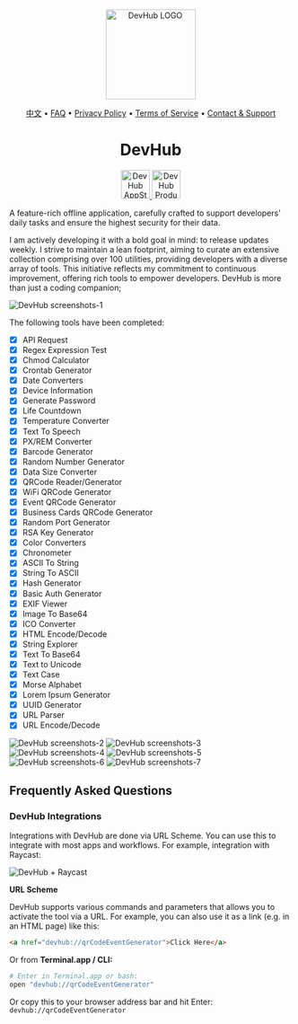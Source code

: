 <div align="center">
	<br />
	<br />
	<img src="./assets/logo.png" alt="DevHub LOGO" width="160" height="160">
  <p>
		<a href="./README.zh.md">中文</a> • 
		<a href="#frequently-asked-questions">FAQ</a> • 
		<a href="./privacy-policy.md">Privacy Policy</a> • 
		<a href="./terms-of-service.md">Terms of Service</a> • 
		<a target="_blank" href="https://wangchujiang.com/#/contact">Contact & Support</a>
  </p>
	<h1>DevHub</h1>
  <!--rehype:style=border: 0;-->
  <p>
    <a target="_blank" href="https://apps.apple.com/app/devhub/id6476452351" title="DevHub AppStore"><img alt="DevHub AppStore" src="https://tools.applemediaservices.com/api/badges/download-on-the-mac-app-store/black/en-us?size=250x83&amp;releaseDate=1705968000" height="51">
    </a>
    <a target="_blank" href="https://www.producthunt.com/posts/devhub-6?utm_source=badge-featured&amp;utm_medium=badge&amp;utm_souce=badge-devhub-6"><img alt="DevHub Product Hunt" src="https://api.producthunt.com/widgets/embed-image/v1/featured.svg?post_id=436362&theme=light" height="51">
    </a>
  </p>
</div>

A feature-rich offline application, carefully crafted to support developers' daily tasks and ensure the highest security for their data.

I am actively developing it with a bold goal in mind: to release updates weekly. I strive to maintain a lean footprint, aiming to curate an extensive collection comprising over 100 utilities, providing developers with a diverse array of tools. This initiative reflects my commitment to continuous improvement, offering rich tools to empower developers. DevHub is more than just a coding companion;

![DevHub screenshots-1](./assets/screenshots-1.png)

The following tools have been completed:

- [x] API Request
- [x] Regex Expression Test
- [x] Chmod Calculator
- [x] Crontab Generator
- [x] Date Converters
- [x] Device Information
- [x] Generate Password
- [x] Life Countdown
- [x] Temperature Converter
- [x] Text To Speech
- [x] PX/REM Converter
- [x] Barcode Generator
- [x] Random Number Generator
- [x] Data Size Converter
- [x] QRCode Reader/Generator
- [x] WiFi QRCode Generator
- [x] Event QRCode Generator
- [x] Business Cards QRCode Generator
- [x] Random Port Generator
- [x] RSA Key Generator
- [x] Color Converters
- [x] Chronometer
- [x] ASCII To String
- [x] String To ASCII
- [x] Hash Generator
- [x] Basic Auth Generator
- [x] EXIF Viewer
- [x] Image To Base64
- [x] ICO Converter
- [x] HTML Encode/Decode
- [x] String Explorer
- [x] Text To Base64
- [x] Text to Unicode
- [x] Text Case
- [x] Morse Alphabet
- [x] Lorem Ipsum Generator
- [x] UUID Generator
- [x] URL Parser
- [x] URL Encode/Decode

![DevHub screenshots-2](./assets/screenshots-2.png)
![DevHub screenshots-3](./assets/screenshots-3.png)
![DevHub screenshots-4](./assets/screenshots-4.png)
![DevHub screenshots-5](./assets/screenshots-5.png)
![DevHub screenshots-6](./assets/screenshots-6.png)
![DevHub screenshots-7](./assets/screenshots-7.png)

## Frequently Asked Questions

### DevHub Integrations

Integrations with DevHub are done via URL Scheme. You can use this to integrate with most apps and workflows. For example, integration with Raycast:

![DevHub + Raycast](./assets/raycast.png)

**URL Scheme**

DevHub supports various commands and parameters that allows you to activate the tool via a URL. For example, you can also use it as a link (e.g. in an HTML page) like this:

```html
<a href="devhub://qrCodeEventGenerator">Click Here</a>
```

Or from **Terminal.app / CLI:**

```bash
# Enter in Terminal.app or bash:
open "devhub://qrCodeEventGenerator"
```

Or copy this to your browser address bar and hit Enter: `devhub://qrCodeEventGenerator`

<!--idoc:config:
title: Developer Integration Tools - 
-->